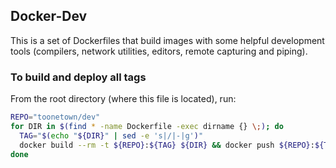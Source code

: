## Docker-Dev ##

This is a set of Dockerfiles that build images with some helpful development tools (compilers, network utilities, editors, remote capturing and piping).

### To build and deploy all tags ###

From the root directory (where this file is located), run:

```bash
REPO="toonetown/dev"
for DIR in $(find * -name Dockerfile -exec dirname {} \;); do
  TAG="$(echo "${DIR}" | sed -e 's|/|-|g')"
  docker build --rm -t ${REPO}:${TAG} ${DIR} && docker push ${REPO}:${TAG} || break
done
```
